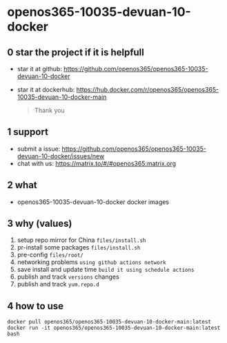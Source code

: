 # openos365-10035-devuan-10-docker

## 0 star the project if it is helpfull

* star it at github: https://github.com/openos365/openos365-10035-devuan-10-docker
* star it at dockerhub: https://hub.docker.com/r/openos365/openos365-10035-devuan-10-docker-main

  > Thank you

## 1 support

* submit a issue: https://github.com/openos365/openos365-10035-devuan-10-docker/issues/new
* chat with us: https://matrix.to/#/#openos365:matrix.org

## 2 what

* openos365-10035-devuan-10-docker docker images
  
## 3 why (values)

1. setup repo mirror for China `files/install.sh`
1. pr-install some packages `files/install.sh`
1. pre-config `files/root/`
1. networking problems `using github actions network`
1. save install and update time `build it using schedule actions`
1. publish and track `versions` changes
1. publish and track `yum.repo.d`

## 4 how to use

```
docker pull openos365/openos365-10035-devuan-10-docker-main:latest
docker run -it openos365/openos365-10035-devuan-10-docker-main:latest bash
```
